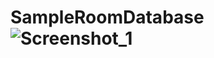 # SampleRoomDatabase![Screenshot_1](https://github.com/MaxYablochkin/SampleRoomDatabase/assets/102767277/5e9668c5-eb01-452f-8c2b-c30d1830609e)

